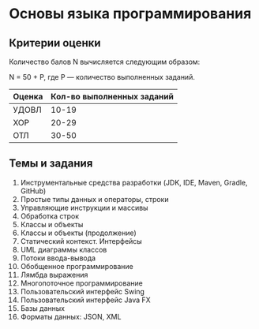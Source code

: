 # Основы языка программирования

## Критерии оценки

Количество балов N вычисляется следующим образом:

N = 50 + P, где P — количество выполненных заданий.

| **Оценка** | **Кол-во выполненных заданий** |
| --- | --- |
| УДОВЛ | 10-19 |
| ХОР | 20-29 |
| ОТЛ | 30-50 |


## Темы и задания

1. Инструментальные средства разработки (JDK, IDE, Maven, Gradle, GitHub)
2. Простые типы данных и операторы, строки
3. Управляющие инструкции и массивы
4. Обработка строк
5. Классы и объекты
6. Классы и объекты (продолжение)
7. Статический контекст. Интерфейсы
8. UML диаграммы классов
9. Потоки ввода-вывода
10. Обобщенное программирование
11. Лямбда выражения
12. Многопоточное программирование
13. Пользовательский интерфейс  Swing
14. Пользовательский интерфейс Java FX
15. Базы данных
16. Форматы данных: JSON, XML
